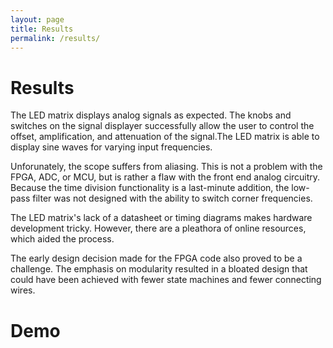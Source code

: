```yaml
---
layout: page
title: Results
permalink: /results/
---
```


# Results
The LED matrix displays analog signals as expected. The knobs and switches on the signal displayer successfully allow the user to control the offset, amplification, and attenuation of the signal.The LED matrix is able to display sine waves for varying input frequencies. 

Unforunately, the scope suffers from aliasing. This is not a problem with the FPGA, ADC, or MCU, but is rather a flaw with the front end analog circuitry. Because the time division functionality is a last-minute addition, the low-pass filter was not designed with the ability to switch corner frequencies. 

The LED matrix's lack of a datasheet or timing diagrams makes hardware development tricky. However, there are a pleathora of online resources, which aided the process.

The early design decision made for the FPGA code also proved to be a challenge. The emphasis on modularity resulted in a bloated design that could have been achieved with fewer state machines and fewer connecting wires. 



# Demo
